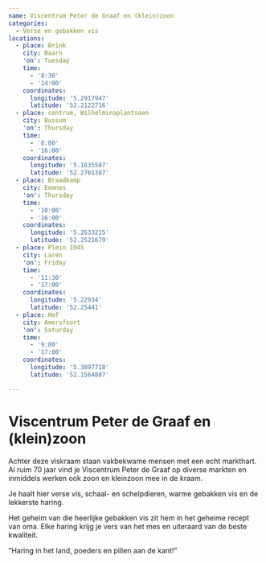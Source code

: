 ```yaml
---
name: Viscentrum Peter de Graaf en (klein)zoon
categories:
  - Verse en gebakken vis
locations:
  - place: Brink
    city: Baarn
    'on': Tuesday
    time:
      - '8:30'
      - '14:00'
    coordinates:
      longitude: '5.2917947'
      latitude: '52.2122716'
  - place: centrum, Wilhelminaplantsoen
    city: Bussum
    'on': Thursday
    time:
      - '8:00'
      - '16:00'
    coordinates:
      longitude: '5.1635587'
      latitude: '52.2761387'
  - place: Braadkamp
    city: Eemnes
    'on': Thursday
    time:
      - '10:00'
      - '16:00'
    coordinates:
      longitude: '5.2633215'
      latitude: '52.2521679'
  - place: Plein 1945
    city: Laren
    'on': Friday
    time:
      - '11:30'
      - '17:00'
    coordinates:
      longitude: '5.22934'
      latitude: '52.25441'
  - place: Hof
    city: Amersfoort
    'on': Saturday
    time:
      - '9:00'
      - '17:00'
    coordinates:
      longitude: '5.3897718'
      latitude: '52.1564887'

---
```


# Viscentrum Peter de Graaf en (klein)zoon

Achter deze viskraam staan vakbekwame mensen met een echt markthart. Al ruim 70 jaar vind je Viscentrum Peter de Graaf op diverse markten en inmiddels werken ook zoon en kleinzoon mee in de kraam.

Je haalt hier verse vis, schaal- en schelpdieren, warme gebakken vis en de lekkerste haring.

Het geheim van die heerlijke gebakken vis zit hem in het geheime recept van oma. Elke haring krijg je vers van het mes en uiteraard van de beste kwaliteit.

“Haring in het land, poeders en pillen aan de kant!”